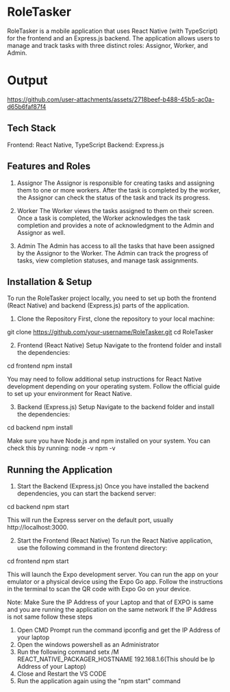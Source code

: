 # RoleTasker

RoleTasker is a mobile application that uses React Native (with TypeScript) for the frontend and an Express.js backend. The application allows users to manage and track tasks with three distinct roles: Assignor, Worker, and Admin.

# Output


https://github.com/user-attachments/assets/2718beef-b488-45b5-ac0a-d65b6faf87f4



## Tech Stack
Frontend: React Native, TypeScript
Backend: Express.js

## Features and Roles

1. Assignor
The Assignor is responsible for creating tasks and assigning them to one or more workers.
After the task is completed by the worker, the Assignor can check the status of the task and track its progress.

2. Worker
The Worker views the tasks assigned to them on their screen.
Once a task is completed, the Worker acknowledges the task completion and provides a note of acknowledgment to the Admin and Assignor as well.

3. Admin
The Admin has access to all the tasks that have been assigned by the Assignor to the Worker.
The Admin can track the progress of tasks, view completion statuses, and manage task assignments.


## Installation & Setup
To run the RoleTasker project locally, you need to set up both the frontend (React Native) and backend (Express.js) parts of the application.

1. Clone the Repository
First, clone the repository to your local machine:


git clone https://github.com/your-username/RoleTasker.git
cd RoleTasker

2. Frontend (React Native) Setup
Navigate to the frontend folder and install the dependencies:

cd frontend
npm install

You may need to follow additional setup instructions for React Native development depending on your operating system. Follow the official guide to set up your environment for React Native.

3. Backend (Express.js) Setup
Navigate to the backend folder and install the dependencies:

cd backend
npm install

Make sure you have Node.js and npm installed on your system. You can check this by running:
node -v
npm -v


## Running the Application
1. Start the Backend (Express.js)
Once you have installed the backend dependencies, you can start the backend server:

cd backend
npm start

This will run the Express server on the default port, usually http://localhost:3000.

2. Start the Frontend (React Native)
To run the React Native application, use the following command in the frontend directory:


cd frontend
npm start

This will launch the Expo development server. You can run the app on your emulator or a physical device using the Expo Go app. Follow the instructions in the terminal to scan the QR code with Expo Go on your device.

Note: Make Sure the IP Address of your Laptop and that of EXPO is same and you are running the application on the same network
If the IP Address is not same follow these steps
1. Open CMD Prompt run the command ipconfig and get the IP Address of your laptop
2. Open the windows powershell as an Administrator
3. Run the following command  setx /M REACT_NATIVE_PACKAGER_HOSTNAME 192.168.1.6(This should be Ip Address of your Laptop)
4. Close and Restart the VS CODE
5. Run the application again using the "npm start" command



